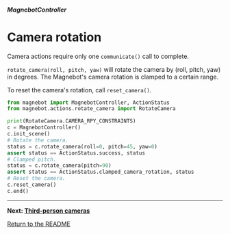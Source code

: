 ##### MagnebotController

# Camera rotation

Camera actions require only one `communicate()` call to complete.

 `rotate_camera(roll, pitch, yaw)` will rotate the camera by (roll, pitch, yaw) in degrees. The Magnebot's camera rotation is clamped to a certain range.

To reset the camera's rotation, call `reset_camera()`.

```python
from magnebot import MagnebotController, ActionStatus
from magnebot.actions.rotate_camera import RotateCamera

print(RotateCamera.CAMERA_RPY_CONSTRAINTS)
c = MagnebotController()
c.init_scene()
# Rotate the camera.
status = c.rotate_camera(roll=0, pitch=45, yaw=0)
assert status == ActionStatus.success, status
# Clamped pitch.
status = c.rotate_camera(pitch=90)
assert status == ActionStatus.clamped_camera_rotation, status
# Reset the camera.
c.reset_camera()
c.end()
```

***

**Next: [Third-person cameras](third_person_camera.md)**

[Return to the README](../../../README.md)

